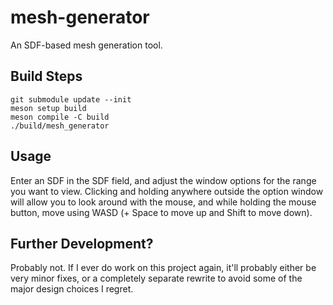 # mesh-generator
An SDF-based mesh generation tool.

## Build Steps

```
git submodule update --init
meson setup build
meson compile -C build
./build/mesh_generator
```

## Usage

Enter an SDF in the SDF field, and adjust the window options for the range you want to view.
Clicking and holding anywhere outside the option window will allow you to look around with the mouse,
and while holding the mouse button, move using WASD (+ Space to move up and Shift to move down).

## Further Development?

Probably not. If I ever do work on this project again, it'll probably either be very minor fixes, or a completely separate rewrite to avoid some of the major design choices I regret.
